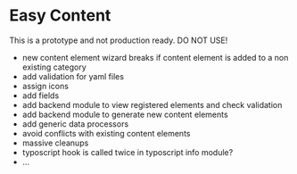 Easy Content
==============================================================

This is a prototype and not production ready. DO NOT USE!

- new content element wizard breaks if content element is added to a non existing category
- add validation for yaml files
- assign icons
- add fields
- add backend module to view registered elements and check validation
- add backend module to generate new content elements
- add generic data processors
- avoid conflicts with existing content elements
- massive cleanups
- typoscript hook is called twice in typoscript info module?
- ...
